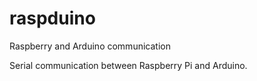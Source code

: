 # raspduino
Raspberry and Arduino communication

Serial communication between Raspberry Pi and Arduino.
